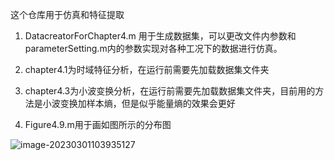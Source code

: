 这个仓库用于仿真和特征提取

1. DatacreatorForChapter4.m 用于生成数据集，可以更改文件内参数和parameterSetting.m内的参数实现对各种工况下的数据进行仿真。
2. chapter4.1为时域特征分析，在运行前需要先加载数据集文件夹

3. chapter4.3为小波变换分析，在运行前需要先加载数据集文件夹，目前用的方法是小波变换加样本熵，但是似乎能量熵的效果会更好

4. Figure4.9.m用于画如图所示的分布图

![image-20230301103935127](https://github.com/ydsmd/chapterFour/blob/main/IMG/figure4_9.png)
